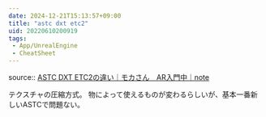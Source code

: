 ```yaml
---
date: 2024-12-21T15:13:57+09:00
title: "astc dxt etc2"
uid: 20220610200919
tags:
 - App/UnrealEngine
 - CheatSheet
---
```


source:: [ASTC DXT ETC2の違い｜モカさん　AR入門中｜note](https://note.com/rodz/n/n056f2db2070e)


テクスチャの圧縮方式。
物によって使えるものが変わるらしいが、基本一番新しいASTCで問題ない。

